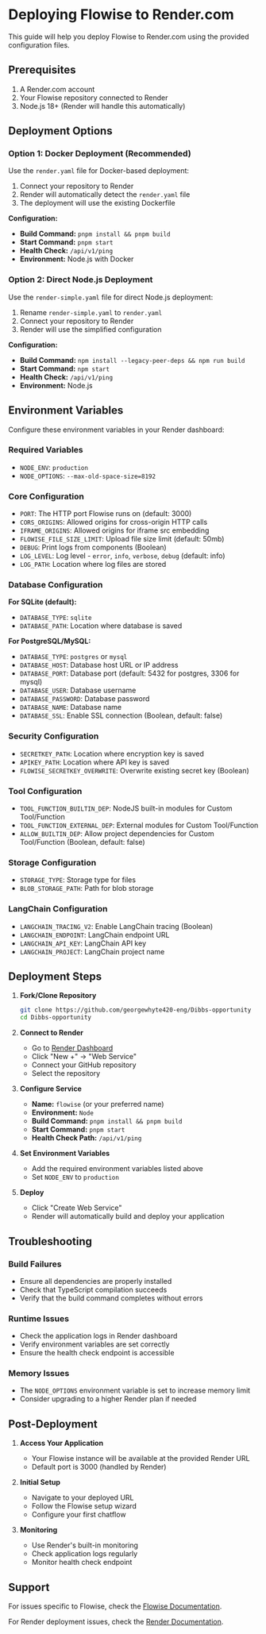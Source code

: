 # Deploying Flowise to Render.com

This guide will help you deploy Flowise to Render.com using the provided configuration files.

## Prerequisites

1. A Render.com account
2. Your Flowise repository connected to Render
3. Node.js 18+ (Render will handle this automatically)

## Deployment Options

### Option 1: Docker Deployment (Recommended)

Use the `render.yaml` file for Docker-based deployment:

1. Connect your repository to Render
2. Render will automatically detect the `render.yaml` file
3. The deployment will use the existing Dockerfile

**Configuration:**
- **Build Command:** `pnpm install && pnpm build`
- **Start Command:** `pnpm start`
- **Health Check:** `/api/v1/ping`
- **Environment:** Node.js with Docker

### Option 2: Direct Node.js Deployment

Use the `render-simple.yaml` file for direct Node.js deployment:

1. Rename `render-simple.yaml` to `render.yaml`
2. Connect your repository to Render
3. Render will use the simplified configuration

**Configuration:**
- **Build Command:** `npm install --legacy-peer-deps && npm run build`
- **Start Command:** `npm start`
- **Health Check:** `/api/v1/ping`
- **Environment:** Node.js

## Environment Variables

Configure these environment variables in your Render dashboard:

### Required Variables
- `NODE_ENV`: `production`
- `NODE_OPTIONS`: `--max-old-space-size=8192`

### Core Configuration
- `PORT`: The HTTP port Flowise runs on (default: 3000)
- `CORS_ORIGINS`: Allowed origins for cross-origin HTTP calls
- `IFRAME_ORIGINS`: Allowed origins for iframe src embedding
- `FLOWISE_FILE_SIZE_LIMIT`: Upload file size limit (default: 50mb)
- `DEBUG`: Print logs from components (Boolean)
- `LOG_LEVEL`: Log level - `error`, `info`, `verbose`, `debug` (default: info)
- `LOG_PATH`: Location where log files are stored

### Database Configuration
**For SQLite (default):**
- `DATABASE_TYPE`: `sqlite`
- `DATABASE_PATH`: Location where database is saved

**For PostgreSQL/MySQL:**
- `DATABASE_TYPE`: `postgres` or `mysql`
- `DATABASE_HOST`: Database host URL or IP address
- `DATABASE_PORT`: Database port (default: 5432 for postgres, 3306 for mysql)
- `DATABASE_USER`: Database username
- `DATABASE_PASSWORD`: Database password
- `DATABASE_NAME`: Database name
- `DATABASE_SSL`: Enable SSL connection (Boolean, default: false)

### Security Configuration
- `SECRETKEY_PATH`: Location where encryption key is saved
- `APIKEY_PATH`: Location where API key is saved
- `FLOWISE_SECRETKEY_OVERWRITE`: Overwrite existing secret key (Boolean)

### Tool Configuration
- `TOOL_FUNCTION_BUILTIN_DEP`: NodeJS built-in modules for Custom Tool/Function
- `TOOL_FUNCTION_EXTERNAL_DEP`: External modules for Custom Tool/Function
- `ALLOW_BUILTIN_DEP`: Allow project dependencies for Custom Tool/Function (Boolean, default: false)

### Storage Configuration
- `STORAGE_TYPE`: Storage type for files
- `BLOB_STORAGE_PATH`: Path for blob storage

### LangChain Configuration
- `LANGCHAIN_TRACING_V2`: Enable LangChain tracing (Boolean)
- `LANGCHAIN_ENDPOINT`: LangChain endpoint URL
- `LANGCHAIN_API_KEY`: LangChain API key
- `LANGCHAIN_PROJECT`: LangChain project name

## Deployment Steps

1. **Fork/Clone Repository**
   ```bash
   git clone https://github.com/georgewhyte420-eng/Dibbs-opportunity
   cd Dibbs-opportunity
   ```

2. **Connect to Render**
   - Go to [Render Dashboard](https://dashboard.render.com)
   - Click "New +" → "Web Service"
   - Connect your GitHub repository
   - Select the repository

3. **Configure Service**
   - **Name:** `flowise` (or your preferred name)
   - **Environment:** `Node`
   - **Build Command:** `pnpm install && pnpm build`
   - **Start Command:** `pnpm start`
   - **Health Check Path:** `/api/v1/ping`

4. **Set Environment Variables**
   - Add the required environment variables listed above
   - Set `NODE_ENV` to `production`

5. **Deploy**
   - Click "Create Web Service"
   - Render will automatically build and deploy your application

## Troubleshooting

### Build Failures
- Ensure all dependencies are properly installed
- Check that TypeScript compilation succeeds
- Verify that the build command completes without errors

### Runtime Issues
- Check the application logs in Render dashboard
- Verify environment variables are set correctly
- Ensure the health check endpoint is accessible

### Memory Issues
- The `NODE_OPTIONS` environment variable is set to increase memory limit
- Consider upgrading to a higher Render plan if needed

## Post-Deployment

1. **Access Your Application**
   - Your Flowise instance will be available at the provided Render URL
   - Default port is 3000 (handled by Render)

2. **Initial Setup**
   - Navigate to your deployed URL
   - Follow the Flowise setup wizard
   - Configure your first chatflow

3. **Monitoring**
   - Use Render's built-in monitoring
   - Check application logs regularly
   - Monitor health check endpoint

## Support

For issues specific to Flowise, check the [Flowise Documentation](https://docs.flowiseai.com/).

For Render deployment issues, check the [Render Documentation](https://render.com/docs).
